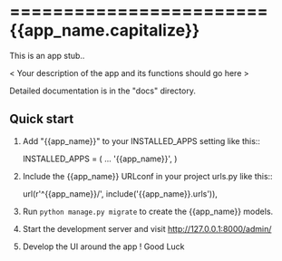 ========================
{{app_name.capitalize}}
========================

This is an app stub..

< Your description of the app and its functions should go here >

Detailed documentation is in the "docs" directory.

Quick start
-----------

1. Add "{{app_name}}" to your INSTALLED_APPS setting like this::

    INSTALLED_APPS = (
        ...
        '{{app_name}}',
    )

2. Include the {{app_name}} URLconf in your project urls.py like this::

    url(r'^{{app_name}}/', include('{{app_name}}.urls')),

3. Run `python manage.py migrate` to create the {{app_name}} models.

4. Start the development server and visit http://127.0.0.1:8000/admin/

5. Develop the UI around the app ! Good Luck
